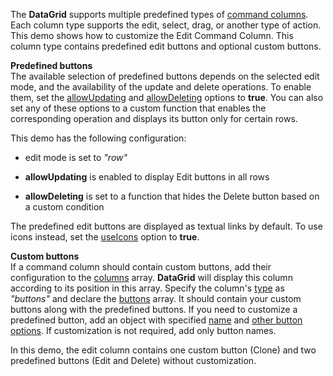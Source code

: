 The **DataGrid** supports multiple predefined types of [command columns](/Documentation/Guide/Widgets/DataGrid/Columns/Column_Types/Command_Columns/). Each column type supports the edit, select, drag, or another type of action. This demo shows how to customize the Edit Command Column. This column type contains predefined edit buttons and optional custom buttons.

**Predefined buttons**           
The available selection of predefined buttons depends on the selected edit mode, and the availability of the update and delete operations. To enable them, set the [allowUpdating](/Documentation/ApiReference/UI_Widgets/dxDataGrid/Configuration/editing/#allowUpdating) and [allowDeleting](/Documentation/ApiReference/UI_Widgets/dxDataGrid/Configuration/editing/#allowDeleting) options to **true**. You can also set any of these options to a custom function that enables the corresponding operation and displays its button only for certain rows.

This demo has the following configuration:

* edit mode is set to *"row"*

* **allowUpdating** is enabled to display Edit buttons in all rows
  
* **allowDeleting** is set to a function that hides the Delete button based on a custom condition

The predefined edit buttons are displayed as textual links by default. To use icons instead, set the [useIcons](/Documentation/ApiReference/UI_Widgets/dxDataGrid/Configuration/editing/#useIcons) option to **true**.

**Custom buttons**             
If a command column should contain custom buttons, add their configuration to the [columns](/Documentation/ApiReference/UI_Widgets/dxDataGrid/Configuration/columns/) array. **DataGrid** will display this column according to its position in this array. Specify the column's [type](/Documentation/ApiReference/UI_Widgets/dxDataGrid/Configuration/columns/#type) as *"buttons"* and declare the [buttons](/Documentation/ApiReference/UI_Widgets/dxDataGrid/Configuration/columns/buttons/) array. It should contain your custom buttons along with the predefined buttons. If you need to customize a predefined button, add an object with specified [name](/Documentation/ApiReference/UI_Widgets/dxDataGrid/Configuration/columns/buttons/#name) and [other button options](/Documentation/ApiReference/UI_Widgets/dxDataGrid/Configuration/columns/buttons/). If customization is not required, add only button names.

In this demo, the edit column contains one custom button (Clone) and two predefined buttons (Edit and Delete) without customization.
